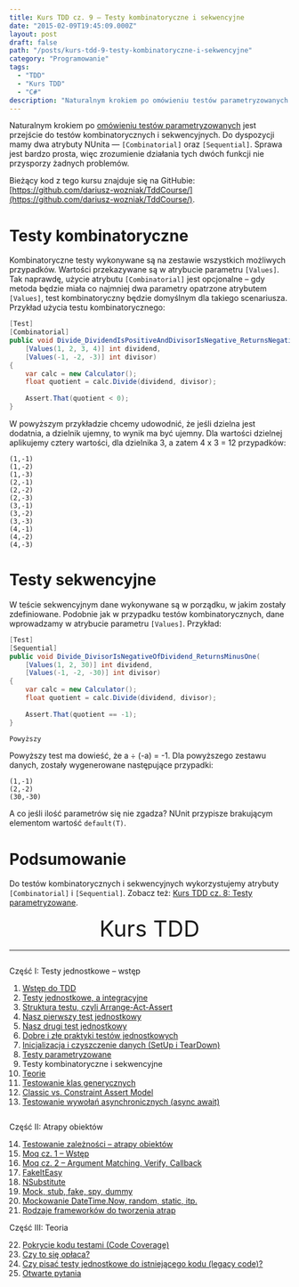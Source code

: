 ```yaml
---
title: Kurs TDD cz. 9 — Testy kombinatoryczne i sekwencyjne
date: "2015-02-09T19:45:09.000Z"
layout: post
draft: false
path: "/posts/kurs-tdd-9-testy-kombinatoryczne-i-sekwencyjne"
category: "Programowanie"
tags:
  - "TDD"
  - "Kurs TDD"
  - "C#"
description: "Naturalnym krokiem po omówieniu testów parametryzowanych jest przejście do testów kombinatorycznych i sekwencyjnych. Do dyspozycji mamy dwa atrybuty NUnita — [Combinatorial] oraz [Sequential]."
---
```


Naturalnym krokiem po [omówieniu testów parametryzowanych](/posts/kurs-tdd-8-testy-parametryzowane "Kurs TDD cz. 8: Testy parametryzowane") jest przejście do testów kombinatorycznych i sekwencyjnych. Do dyspozycji mamy dwa atrybuty NUnita — `[Combinatorial]` oraz `[Sequential]`. Sprawa jest bardzo prosta, więc zrozumienie działania tych dwóch funkcji nie przysporzy żadnych problemów.

Bieżący kod z tego kursu znajduje się na GitHubie: [https://github.com/dariusz-wozniak/TddCourse/](https://github.com/dariusz-wozniak/TddCourse/).

# Testy kombinatoryczne

Kombinatoryczne testy wykonywane są na zestawie wszystkich możliwych przypadków. Wartości przekazywane są w atrybucie parametru `[Values]`. Tak naprawdę, użycie atrybutu `[Combinatorial]` jest opcjonalne – gdy metoda będzie miała co najmniej dwa parametry opatrzone atrybutem `[Values]`, test kombinatoryczny będzie domyślnym dla takiego scenariusza. Przykład użycia testu kombinatorycznego: 

```csharp
[Test]
[Combinatorial]
public void Divide_DividendIsPositiveAndDivisorIsNegative_ReturnsNegativeQuotient(
    [Values(1, 2, 3, 4)] int dividend,
    [Values(-1, -2, -3)] int divisor)
{
    var calc = new Calculator();
    float quotient = calc.Divide(dividend, divisor);
 
    Assert.That(quotient < 0);
}
```

 W powyższym przykładzie chcemy udowodnić, że jeśli dzielna jest dodatnia, a dzielnik ujemny, to wynik ma być ujemny. Dla wartości dzielnej aplikujemy cztery wartości, dla dzielnika 3, a zatem 4 x 3 = 12 przypadków:

 ```
(1,-1)
(1,-2)
(1,-3)
(2,-1)
(2,-2)
(2,-3)
(3,-1)
(3,-2)
(3,-3)
(4,-1)
(4,-2)
(4,-3)
```

# Testy sekwencyjne

W teście sekwencyjnym dane wykonywane są w porządku, w jakim zostały zdefiniowane. Podobnie jak w przypadku testów kombinatorycznych, dane wprowadzamy w atrybucie parametru `[Values]`. Przykład: 

```csharp
[Test]
[Sequential]
public void Divide_DivisorIsNegativeOfDividend_ReturnsMinusOne(
    [Values(1, 2, 30)] int dividend,
    [Values(-1, -2, -30)] int divisor)
{
    var calc = new Calculator();
    float quotient = calc.Divide(dividend, divisor);
 
    Assert.That(quotient == -1);
}

Powyższy
```

 Powyższy test ma dowieść, że a ÷ (-a) = -1. Dla powyższego zestawu danych, zostały wygenerowane następujące przypadki:
 
```
(1,-1)
(2,-2)
(30,-30)
```
 
 A co jeśli ilość parametrów się nie zgadza? NUnit przypisze brakującym elementom wartość `default(T)`.

# Podsumowanie

Do testów kombinatorycznych i sekwencyjnych wykorzystujemy atrybuty `[Combinatorial]` i `[Sequential]`. Zobacz też: [Kurs TDD cz. 8: Testy parametryzowane](/posts/kurs-tdd-8-testy-parametryzowane "Kurs TDD cz. 8: Testy parametryzowane").

<!-- tdd-course-infobox-start -->
<div class="boxBorder">

<div style="text-align: center; font-size: 40px">Kurs TDD</div>

----

<div class="row">
<div class="column">

Część I: Testy jednostkowe – wstęp

1. [Wstęp do TDD](/posts/kurs-tdd-1-wstep/)
2. [Testy jednostkowe, a integracyjne](/posts/kurs-tdd-2-testy-jednostkowe-a-testy-integracyjne/)
3. [Struktura testu, czyli Arrange-Act-Assert](/posts/kurs-tdd-3-struktura-test-czyli-arrange-act-assert)
4. [Nasz pierwszy test jednostkowy](/posts/kurs-tdd-4-nasz-pierwszy-test-jednostkowy)
5. [Nasz drugi test jednostkowy](/posts/kurs-tdd-5-nasz-drugi-test-jednostkowy)
6. [Dobre i złe praktyki testów jednostkowych](/posts/kurs-tdd-6-dobre-i-zle-praktyki-testow-jednostkowych)
7. [Inicjalizacja i czyszczenie danych (SetUp i TearDown)](/posts/kurs-tdd-7-inicjalizacja-i-czyszczenie-danych-setup-i-teardown/)
8. [Testy parametryzowane](/posts/kurs-tdd-8-testy-parametryzowane)
9. Testy kombinatoryczne i sekwencyjne
10. [Teorie](/posts/kurs-tdd-10-teorie)
11. [Testowanie klas generycznych](/posts/kurs-tdd-11-testowanie-klas-generycznych)
12. [Classic vs. Constraint Assert Model](/posts/kurs-tdd-12-classic-vs-constraint-assert-model)
13. [Testowanie wywołań asynchronicznych (async await)](/posts/kurs-tdd-13-testowanie-wywolan-asynchronicznych-async-await)

</div>

<div class="column">

Część II: Atrapy obiektów

14. [Testowanie zależności – atrapy obiektów](/posts/kurs-tdd-14-testowanie-zaleznosci-atrapy-obiektow)
2. [Moq cz. 1 – Wstęp](/posts/kurs-tdd-15-wstep-do-moq)
3. [Moq cz. 2 – Argument Matching, Verify, Callback](/posts/kurs-tdd-16-zaawansowane-techniki-moq-argument-matching-verify-callback)
4. [FakeItEasy](/posts/kurs-tdd-17-fakeiteasy)
5. [NSubstitute](/posts/kurs-tdd-18-nsubstitute)
6. [Mock, stub, fake, spy, dummy](/posts/kurs-tdd-19-mock-stub-fake-spy-dummy)
7. [Mockowanie DateTime.Now, random, static, itp.](/posts/kurs-tdd-20-mockowanie-datetime-now-random-static-itp)
8. [Rodzaje frameworków do tworzenia atrap](/posts/kurs-tdd-21-rodzaje-frameworkow-do-tworzenia-atrap/)

Część III: Teoria

22. [Pokrycie kodu testami (Code Coverage)](/posts/kurs-tdd-22-pokrycie-kodu-testami-code-coverage/)
1. [Czy to się opłaca?](/posts/kurs-tdd-23-czy-to-sie-oplaca/)
1. [Czy pisać testy jednostkowe do istniejącego kodu (legacy code)?](/posts/kurs-tdd-24-czy-pisac-testy-jednostkowe-do-istniejacego-kodu-legacy-code/)
1. [Otwarte pytania](/posts/kurs-tdd-25-otwarte-pytania/)

</div>
</div>
</div>
<!-- tdd-course-infobox-end -->